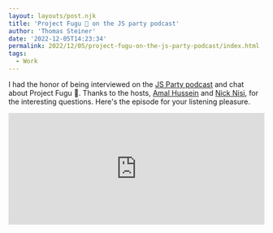 ```yaml
---
layout: layouts/post.njk
title: 'Project Fugu 🐡 on the JS party podcast'
author: 'Thomas Steiner'
date: '2022-12-05T14:23:34'
permalink: 2022/12/05/project-fugu-on-the-js-party-podcast/index.html
tags:
  - Work
---
```


I had the honor of being interviewed on the
[JS Party podcast](https://changelog.com/jsparty) and chat about Project Fugu
🐡. Thanks to the hosts, [Amal Hussein](https://twitter.com/nomadtechie) and
[Nick Nisi](https://t.co/DZ4ioWAWMX), for the interesting questions. Here's the
episode for your listening pleasure.

<iframe src="https://changelog.com/jsparty/254/embed" scrolling="no" frameborder="no" height="220" width="100%"></iframe>
